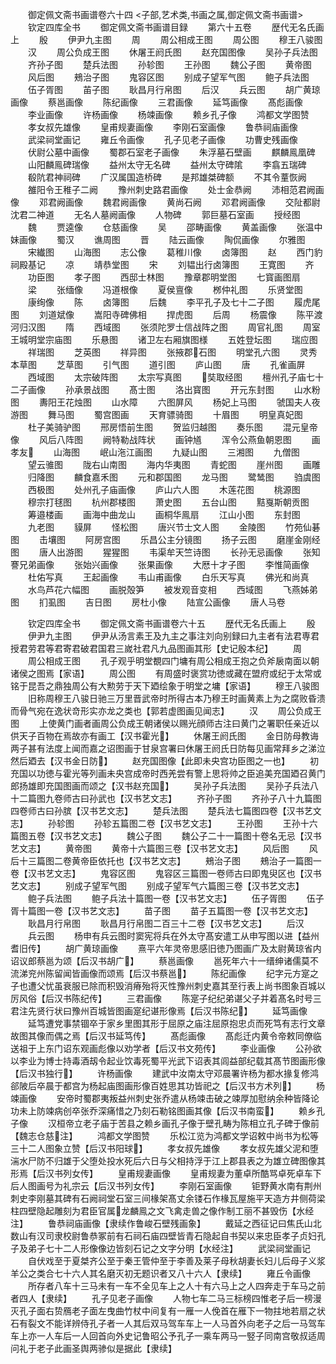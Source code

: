 <!-- { "loadSidebar": true } -->
　　御定佩文斋书画谱卷六十四
<子部,艺术类,书画之属,御定佩文斋书画谱>
　　钦定四库全书
　　御定佩文斋书画谱目録
　　第六十五卷
　　歴代无名氏画上
　　殷
　　伊尹九主图
　　周
　　周公相成王图
　　周公图
　　穆王八骏图
　　汉
　　周公负成王图
　　休屠王阏氏图
　　赵充国图像
　　吴孙子兵法图
　　齐孙子图
　　楚兵法图
　　孙轸图
　　王孙图
　　魏公子图
　　黄帝图
　　风后图
　　鵊治子图
　　鬼容区图
　　别成子望军气图
　　鲍子兵法图
　　伍子胥图
　　苖子图
　　耿昌月行帛图
　　后汉
　　兵云图
　　胡广黄琼画像
　　蔡邕画像
　　陈纪画像
　　三君画像
　　延笃画像
　　髙彪画像
　　李业画像
　　许杨画像
　　杨竦画像
　　赖乡孔子像
　　鸿都文学图赞
　　孝女叔先雄像
　　皇甫规妻画像
　　李刚石室画像
　　鲁恭祠庙画像
　　武梁祠堂画记
　　雍丘令画像
　　孔子见老子画像
　　功曹史残画像
　　伏尉公墓中画像
　　蜀郡石室老子画像
　　朱浮墓石壁画
　　麒麟鳯凰碑
　　山阳麟鳯碑瑞像
　　益州太守无名碑
　　益州太守碑隂
　　李翕五瑞碑
　　殽阬君神祠碑
　　广汉属国造桥碑
　　是邦雄桀碑额
　　不其令蕫恢阙
　　雒阳令王稚子二阙
　　豫州刺史路君画像
　　处士金恭阙
　　沛相范君阙画像
　　邓君阙画像
　　魏君阙画像
　　黄尚石阙
　　邓君阙画像
　　交阯都尉沈君二神道
　　无名人墓阙画像
　　人物碑
　　郭巨墓石室画
　　授经图
　　魏
　　贾逵像
　　仓慈画像
　　吴
　　邵畴画像
　　黄盖画像
　　张温中妹画像
　　蜀汉
　　谯周图
　　晋
　　陆云画像
　　陶侃画像
　　尔雅图
　　宋纎图
　　山海图
　　志公像
　　葛稚川像
　　卤簿图
　　赵
　　西门豹祠殿基记
　　凉
　　靖恭堂图
　　宋
　　刘韫出行卤簿图
　　王寛图
　　齐
　　功臣图
　　孝子图
　　西邸士林图
　　豫章郡明堂图
　　七寳画图扇
　　梁
　　张缅像
　　冯道根像
　　夏侯亶像
　　桞仲礼图
　　乐贤堂图
　　康绚像
　　陈
　　卤簿图
　　后魏
　　李平孔子及七十二子图
　　履虎尾图
　　刘道斌像
　　嵩阳寺碑佛相
　　捍虎图
　　后周
　　杨震像
　　陈平渡河归汉图
　　隋
　　西域图
　　张须陀罗士信战阵之图
　　周官礼图
　　周室王城明堂宗庙图
　　乐悬图
　　诸卫左右厢旗图様
　　五姓登坛图
　　瑞应图
　　祥瑞图
　　芝英图
　　祥异图
　　张掖郡石图
　　明堂孔六图
　　灵秀本草图
　　芝草图
　　引气图
　　道引图
　　庐山图
　　唐
　　孔雀画屏
　　西域图
　　太宗破阵图
　　太宗写真图
　　奘取经图
　　檀州孔子庙七十二子画像
　　孙承景战图
　　髙士图
　　洛出寳图
　　开元东封图
　　山水粉图
　　夀阳王花烛图
　　山水障
　　六图屏风
　　杨妃上马图
　　虢国夫人夜游图
　　舞马图
　　蜀宫图画
　　天育骠骑图
　　十眉图
　　明皇真妃图
　　杜子美骑驴图
　　邢房悟前生图
　　贺监归越图
　　奏乐图
　　混元皇帝像
　　风后八阵图
　　阙特勒战阵状
　　画钟馗
　　浑令公燕鱼朝恩图
　　画孝友
　　山海图
　　岷山沲江画图
　　九疑山图
　　三湘图
　　九僧图
　　望云骓图
　　陇右山南图
　　海内华夷图
　　青蛇图
　　崖州图
　　画雕
　　归降图
　　麟食嘉禾图
　　元和郡国图
　　龙马图
　　鹭鸶图
　　驺虞图
　　西极图
　　处州孔子庙画像
　　庐山六人图
　　木莲花图
　　桃源图
　　穆宗打毬图
　　杭州郡楼图
　　萧史图
　　五台山图
　　黠戛斯朝贡图
　　筹邉楼画
　　画海中曲龙山
　　画桐华鳯扇
　　江山小图
　　东封图
　　九老图
　　貘屏
　　怪松图
　　唐兴节士文人图
　　金陵图
　　竹苑仙碁图
　　击壤图
　　阿房宫图
　　乐昌公主分镜图
　　扬子云图
　　磨崖金刚经图
　　唐人出游图
　　猩猩图
　　韦渠牟天竺诗图
　　长孙无忌画像
　　张知謇兄弟画像
　　张始兴画像
　　张果画像
　　大厯十才子图
　　李惟简画像
　　杜佑写真
　　王起画像
　　韦山甫画像
　　白乐天写真
　　佛光和尚真
　　水鸟芦花六幅图
　　画脱殻笋
　　被发观音变相
　　西域图
　　飞燕姊弟图
　　扪虱图
　　吉日图
　　房杜小像
　　陆宣公画像
　　唐人马卷














　　钦定四库全书
　　御定佩文斋书画谱卷六十五
　　歴代无名氏画上
　　殷
　　伊尹九主图
　　伊尹从汤言素王及九主之事注刘向别録曰九主者有法君専君授君劳君等君寄君破君国君三嵗社君凡九品图画其形【史记殷本纪】
　　周
　　周公相成王图
　　孔子观乎明堂覩四门墉有周公相成王抱之负斧扆南面以朝诸侯之图焉【家语】
　　周公图
　　有周盛时褒赏功徳或藏在盟府或纪于太常或铭于昆吾之鼎独周公有大勲劳于天下廼绘象于明堂之墉【家语】
　　穆王八骏图
　　旧称周穆王八骏日驰三万里晋武帝时所得古本乃穆王时画黄素上为之腐败昏溃而骨气宛在逸状竒形实亦龙之类也【郭若虚图画见闻志】
　　汉
　　周公负成王图
　　上使黄门画者画周公负成王朝诸侯以赐光顔师古注曰黄门之署职任亲近以供天子百物在焉故亦有画工【汉书霍光】
　　休屠王阏氏图
　　金日防母教诲两子甚有法度上闻而嘉之诏图画于甘泉宫署曰休屠王阏氏日防每见画常拜乡之涕泣然后廼去【汉书金日防】
　　赵充国图像【此即未央宫功臣图之一也】
　　初充国以功徳与霍光等列画未央宫成帝时西羌尝有警上思将帅之臣追美充国廼召黄门郎扬雄即充国图画而颂之【汉书赵充国】
　　吴孙子兵法图
　　吴孙子兵法八十二篇图九卷师古曰孙武也【汉书艺文志】
　　齐孙子图
　　齐孙子八十九篇图四卷师古曰孙膑【汉书艺文志】
　　楚兵法图
　　楚兵法七篇图四卷【汉书艺文志】
　　孙轸图
　　孙轸五篇图二卷【汉书艺文志】
　　王孙图
　　王孙十六篇图五卷【汉书艺文志】
　　魏公子图
　　魏公子二十一篇图十卷名无忌【汉书艺文志】
　　黄帝图
　　黄帝十六篇图三卷【汉书艺文志】
　　风后图
　　风后十三篇图二卷黄帝臣依托也【汉书艺文志】
　　鵊治子图
　　鵊治子一篇图一卷【汉书艺文志】
　　鬼容区图
　　鬼容区三篇图一卷师古曰即鬼臾区也【汉书艺文志】
　　别成子望军气图
　　别成子望军气六篇图三卷【汉书艺文志】
　　鲍子兵法图
　　鲍子兵法十篇图一卷【汉书艺文志】
　　伍子胥图
　　伍子胥十篇图一卷【汉书艺文志】
　　苗子图
　　苗子五篇图一卷【汉书艺文志】
　　耿昌月行帛图
　　耿昌月行帛图二百三十二卷【汉书艺文志】
　　后汉
　　兵云图
　　杨申有兵云图时窦宪将兵在外太守髙安遣工从申写图以进【益州耆旧传】
　　胡广黄琼画像
　　熹平六年灵帝思感旧徳乃图画广及太尉黄琼省内诏议郎蔡邕为颂【后汉书胡广】
　　蔡邕画像
　　邕死年六十一缙绅诸儒莫不流涕兖州陈留闻皆画像而颂焉【后汉书蔡邕】
　　陈纪画像
　　纪字元方寔之子也遭父忧虽衰服已除而积毁消瘠殆将灭性豫州刺史嘉其至行表上尚书图象百城以厉风俗【后汉书陈纪传】
　　三君画像
　　陈寔子纪纪弟谌父子并着髙名时号三君注先贤行状曰豫州百城皆图画寔纪谌形像焉【后汉书陈纪】
　　延笃画像
　　延笃遭党事禁锢卒于家乡里图其形于屈原之庙注屈原抱忠贞而死笃有志行文章故图其像而偶之焉【后汉书延笃传】
　　髙彪画像
　　髙彪迁内黄令帝敕同僚临送祖于上东门诏东观画彪像以劝学者【后汉书文苑传】
　　李业画像
　　公孙欲以李业为博士持毒酒刼令起业饮毒死蜀平光武下诏表其闾益部纪载其髙节图画形像【后汉书独行】
　　许杨画像
　　建武中汝南太守邓晨署许杨为都水掾复修鸿郤陂后卒晨于都宫为杨起庙图画形像百姓思其功皆祀之【后汉书方术列】
　　杨竦画像
　　安帝时蜀郡夷叛益州刺史张乔遣从杨竦击破之竦厚加慰纳余种皆降论功未上防竦病创卒张乔深痛惜之乃刻石勒铭图画其像【后汉书南蛮】
　　赖乡孔子像
　　汉桓帝立老子庙于苦县之赖乡画孔子像于壁孔畴为陈相立孔子碑于像前【魏志仓慈注】
　　鸿都文学图赞
　　乐松江览为鸿都文学诏敕中尚书为松等三十二人图象立赞【后汉书阳球】
　　孝女叔先雄像
　　孝女叔先雄父泥和堕湍水尸防不归雄于父堕处投水死后六日与父相持浮于江上郡县表之为雄立碑图像其形焉【后汉书列女传】
　　皇甫规妻画像
　　皇甫规妻为董卓所酷骂卓死卓车下后人图画号为礼宗云【后汉书列女传】
　　李刚石室画像
　　钜野黄水南有荆州刺史李刚墓其碑有石阙祠堂石室三间椽架髙丈余镂石作椽瓦屋施平天造方井侧荷梁柱四壁隐起雕刻为君臣官属龙麟鳯之文飞禽走兽之像作制工丽不甚毁伤【水经注】
　　鲁恭祠庙画像【隶续作鲁峻石壁残画象】
　　戴延之西征记曰焦氏山北数山有汉司隶校尉鲁恭冢前有石祠石庙四壁皆青石隐起自书契以来忠臣孝子贞妇孔子及弟子七十二人形像像边皆刻石记之文字分明【水经注】
　　武梁祠堂画记
　　自伏戏至于夏桀齐公至于秦王管仲至于李善及莱子母秋胡妻长妇儿后母子义浆羊公之类合七十六人其名磨灭初无题识者又八十六人【隶续】
　　雍丘令画像
　　所存者八车十三马未有一车不全见车上之人十有六马上之人四奔走于车马之前者四人【隶续】
　　孔子见老子画像
　　人物七车二马三标榜四惟老子后一榜漫灭孔子面右贽鴈老子面左曳曲竹杖中间复有一雁一人俛首在雁下一物拄地若扇之状石有裂文不能详辨侍孔子者一人其后双马驾车车上一人马首外向老子之后一马驾车车上亦一人车后一人回首向外史记鲁昭公予孔子一乘车两马一竪子同南宫敬叔适周问礼于老子此画圣舆两骖似是据此【隶续】

